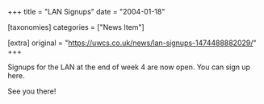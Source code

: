 +++
title = "LAN Signups"
date = "2004-01-18"

[taxonomies]
categories = ["News Item"]

[extra]
original = "https://uwcs.co.uk/news/lan-signups-1474488882029/"
+++

Signups for the LAN at the end of week 4 are now open. You can sign up here.

See you there\!

